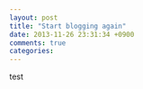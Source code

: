 ```yaml
---
layout: post
title: "Start blogging again"
date: 2013-11-26 23:31:34 +0900
comments: true
categories: 
---
```


test 